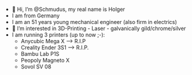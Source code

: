 - 👋 Hi, I’m @Schmudus, my real name is Holger
-  I am from Germany
-  I am an 51 years young mechanical engineer (also firm in electrics)
- 👀 I’m interested in 3D-Printing - Laser - galvanically gild/chrome/silver
- I am running 3 printers (up to now ;-):
    - Anycubic Mega X --> R.I.P
    - Creality Ender 3S1 --> R.I.P.
    - Bambu Lab P1S
    - Peopoly Magneto X
    - Sovol SV 08

<!---
Schmudus/Schmudus is a ✨ special ✨ repository because its `README.md` (this file) appears on your GitHub profile.
You can click the Preview link to take a look at your changes.
--->
